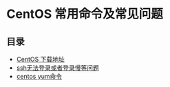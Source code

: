 # CentOS 常用命令及常见问题

## 目录
- [CentOS 下载地址](./centos-download-site.md)
- [ssh无法登录或者登录慢等问题](./centos-ssh.md)
- [centos yum命令](./centos-yum.md)

